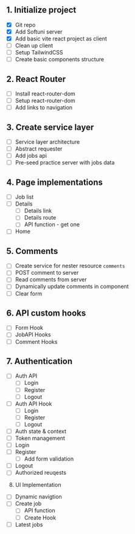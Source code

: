 ## 1. Initialize project
- [x] Git repo
- [x] Add Softuni server
- [x] Add basic vite react project as client
- [ ] Clean up client
- [ ] Setup TailwindCSS
- [ ] Create basic components structure

## 2. React Router
- [ ] Install react-router-dom
- [ ] Setup react-router-dom
- [ ] Add links to navigation

## 3. Create service layer
- [ ] Service layer architecture
- [ ] Abstract requester
- [ ] Add jobs api
- [ ] Pre-seed practice server with jobs data

## 4. Page implementations
- [ ] Job list
- [ ] Details
  - [ ] Details link
  - [ ] Details route
  - [ ] API function - get one
- [ ] Home

## 5. Comments
- [ ] Create service for nester resource `comments`
- [ ] POST comment to server
- [ ] Read comments from server
- [ ] Dynamically update comments in component
- [ ] Clear form

## 6. API custom hooks
- [ ] Form Hook
- [ ] JobAPI Hooks
- [ ] Comment Hooks

## 7. Authentication
- [ ] Auth API
  - [ ] Login
  - [ ] Register
  - [ ] Logout
- [ ] Auth API Hook
  - [ ] Login
  - [ ] Register
  - [ ] Logout
- [ ] Auth state & context
- [ ] Token management
- [ ] Login
- [ ] Register
  - [ ] Add form validation
- [ ] Logout
- [ ] Authorized reuqests

8. UI Implementation
- [ ] Dynamic navigtion
- [ ] Create job
  - [ ] API function
  - [ ] Create Hook
- [ ] Latest jobs